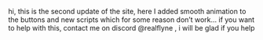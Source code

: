 hi, this is the second update of the site, here I added smooth animation to the buttons and new scripts which for some reason don’t work... 
if you want to help with this, contact me on discord @realflyne , i will be glad if you help